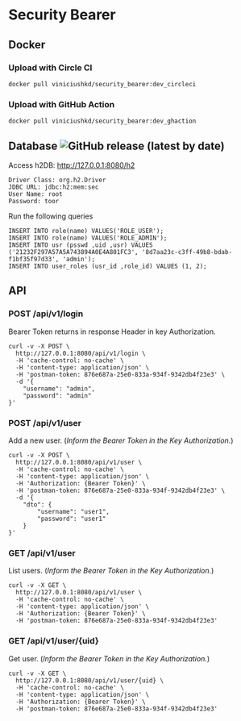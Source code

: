 # Security Bearer

## Docker
### Upload with Circle CI
```
docker pull viniciushkd/security_bearer:dev_circleci
```
### Upload with GitHub Action
```
docker pull viniciushkd/security_bearer:dev_ghaction
```
## Database <img alt="GitHub release (latest by date)" src="https://img.shields.io/github/v/release/viniciushkd/security-bearer?style=flat-square">
Access h2DB: http://127.0.0.1:8080/h2
```
Driver Class: org.h2.Driver
JDBC URL: jdbc:h2:mem:sec
User Name: root
Password: toor
```
Run the following queries
```
INSERT INTO role(name) VALUES('ROLE_USER');
INSERT INTO role(name) VALUES('ROLE_ADMIN');
INSERT INTO usr (psswd ,uid ,usr) VALUES ('21232F297A57A5A743894A0E4A801FC3', '8d7aa23c-c3ff-49b8-bdab-f1bf35f97d33', 'admin');
INSERT INTO user_roles (usr_id ,role_id) VALUES (1, 2);
```
## API
### POST /api/v1/login
Bearer Token returns in response Header in key Authorization.
```
curl -v -X POST \
  http://127.0.0.1:8080/api/v1/login \
  -H 'cache-control: no-cache' \
  -H 'content-type: application/json' \
  -H 'postman-token: 876e687a-25e0-833a-934f-9342db4f23e3' \
  -d '{
    "username": "admin",
    "password": "admin"
}'
```
### POST /api/v1/user
Add a new user. (*Inform the Bearer Token in the Key Authorization.*)
```
curl -v -X POST \
  http://127.0.0.1:8080/api/v1/user \
  -H 'cache-control: no-cache' \
  -H 'content-type: application/json' \
  -H 'Authorization: {Bearer Token}' \
  -H 'postman-token: 876e687a-25e0-833a-934f-9342db4f23e3' \
  -d '{
    "dto": {
        "username": "user1",
        "password": "user1"
    }
}'
```
### GET /api/v1/user
List users. (*Inform the Bearer Token in the Key Authorization.*)
```
curl -v -X GET \
  http://127.0.0.1:8080/api/v1/user \
  -H 'cache-control: no-cache' \
  -H 'content-type: application/json' \
  -H 'Authorization: {Bearer Token}' \
  -H 'postman-token: 876e687a-25e0-833a-934f-9342db4f23e3'
```
### GET /api/v1/user/{uid}
Get user. (*Inform the Bearer Token in the Key Authorization.*)
```
curl -v -X GET \
  http://127.0.0.1:8080/api/v1/user/{uid} \
  -H 'cache-control: no-cache' \
  -H 'content-type: application/json' \
  -H 'Authorization: {Bearer Token}' \
  -H 'postman-token: 876e687a-25e0-833a-934f-9342db4f23e3'
```
